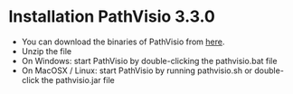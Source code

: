 # Installation PathVisio 3.3.0

* You can download the binaries of PathVisio from [here](https://github.com/PathVisio/pathvisio/releases/download/v3.3.0/pathvisio_bin-3.3.0.zip).
* Unzip the file
* On Windows: start PathVisio by double-clicking the pathvisio.bat file
* On MacOSX / Linux: start PathVisio by running pathvisio.sh or double-click the pathvisio.jar file


